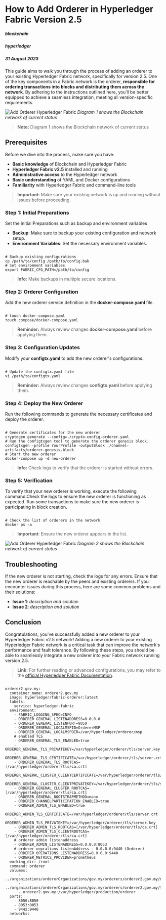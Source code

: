 # How to Add Orderer in Hyperledger Fabric Version 2.5

##### blockchain

##### hyperledger

##### 31 August 2023

This guide aims to walk you through the process of adding an orderer to your existing Hyperledger Fabric network, specifically for version 2.5. One of the key components in a Fabric network is the orderer, **responsible for ordering transactions into blocks and distributing them across the network**. By adhering to the instructions outlined here, you'll be better equipped to achieve a seamless integration, meeting all version-specific requirements.

![Add Orderer Hyperledger Fabric](/media/blockchain/hyperledger/add-orderer-hyperledger-fabric-1.png)
*Diagram 1 shows the Blockchain network of current status*

> **Note:** Diagram 1 shows the Blockchain network of current status

## Prerequisites

Before we dive into the process, make sure you have:

- **Basic knowledge** of Blockchain and Hyperledger Fabric
- **Hyperledger Fabric v2.5** installed and running
- **Administrative access** to the Hyperledger network
- **Basic understanding** of YAML and Docker configurations
- **Familiarity** with Hyperledger Fabric and command-line tools

> **Important:** Make sure your existing network is up and running without issues before proceeding.

### Step 1: Initial Preparations

Set the initial Preparations such as backup and environment variables

- **Backup**: Make sure to backup your existing configuration and network setup.
- **Environment Variables**: Set the necessary environment variables.

<pre><code class="language-bash">
# Backup existing configurations
cp /path/to/config /path/to/config.bak
# Set environment variables
export FABRIC_CFG_PATH=/path/to/config
</code></pre>

> **Info:** Make backups in multiple secure locations.

### Step 2: Orderer Configuration

Add the new orderer service definition in the **docker-compose.yaml** file.

<pre><code class="language-bash">
# touch docker-compose.yaml
touch compose/docker-compose.yaml
</code></pre>

> **Reminder:** Always review changes **docker-compose.yaml** before applying them.

### Step 3: Configuration Updates

Modify your **configtx.yaml** to add the new orderer's configurations.

<pre><code class="language-bash">
# Update the configtx.yaml file
vi /path/to/configtx.yaml
</code></pre>

> **Reminder:** Always review changes **configtx.yaml** before applying them.

### Step 4: Deploy the New Orderer

Run the following commands to generate the necessary certificates and deploy the orderer.

<pre><code class="language-bash">
# Generate certificates for the new orderer
cryptogen generate --config=./crypto-config-orderer.yaml
# Run the configtxgen tool to generate the orderer genesis block.
configtxgen -profile YourProfile -outputBlock ./channel-artifacts/orderer.genesis.block
# Start the new orderer
docker-compose up -d new-orderer
</code></pre>

> **Info:** Check logs to verify that the orderer is started without errors.

### Step 5: Verification

To verify that your new orderer is working, execute the following command.Check the logs to ensure the new orderer is functioning as expected. Run some transactions to make sure the new orderer is participating in block creation.

<pre><code class="language-bash">
# Check the list of orderers in the network
docker ps -a
</code></pre>

> **Important:** Ensure the new orderer appears in the list.

![Add Orderer Hyperledger Fabric ](/media/blockchain/hyperledger/add-orderer-hyperledger-fabric-2.png)
*Diagram 2 shows the Blockchain network of current status*

## Troubleshooting

If the new orderer is not starting, check the logs for any errors. Ensure that the new orderer is reachable by the peers and existing orderers. If you encounter issues during this process, here are some common problems and their solutions:

- **Issue 1**: *description and solution*
- **Issue 2**: *description and solution*

## Conclusion

Congratulations, you've successfully added a new orderer to your Hyperledger Fabric v2.5 network! Adding a new orderer to your existing Hyperledger Fabric network is a critical task that can improve the network's performance and fault tolerance. By following these steps, you should be able to seamlessly integrate a new orderer into your Fabric network running version 2.5.

> **Link:** For further reading or advanced configurations, you may refer to the [official Hyperledger Fabric Documentation](https://hyperledger-fabric.readthedocs.io/).


<pre><code class="language-yaml">
orderer2.gov.my:
  container_name: orderer2.gov.my
  image: hyperledger/fabric-orderer:latest
  labels:
    service: hyperledger-fabric
  environment:
    - FABRIC_LOGGING_SPEC=INFO
    - ORDERER_GENERAL_LISTENADDRESS=0.0.0.0
    - ORDERER_GENERAL_LISTENPORT=8050
    - ORDERER_GENERAL_LOCALMSPID=OrdererMSP
    - ORDERER_GENERAL_LOCALMSPDIR=/var/hyperledger/orderer/msp
    # enabled TLS
    - ORDERER_GENERAL_TLS_ENABLED=true
    - ORDERER_GENERAL_TLS_PRIVATEKEY=/var/hyperledger/orderer/tls/server.key
    - ORDERER_GENERAL_TLS_CERTIFICATE=/var/hyperledger/orderer/tls/server.crt
    - ORDERER_GENERAL_TLS_ROOTCAS=[/var/hyperledger/orderer/tls/ca.crt]
    - ORDERER_GENERAL_CLUSTER_CLIENTCERTIFICATE=/var/hyperledger/orderer/tls/server.crt
    - ORDERER_GENERAL_CLUSTER_CLIENTPRIVATEKEY=/var/hyperledger/orderer/tls/server.key
    - ORDERER_GENERAL_CLUSTER_ROOTCAS=[/var/hyperledger/orderer/tls/ca.crt]
    - ORDERER_GENERAL_BOOTSTRAPMETHOD=none
    - ORDERER_CHANNELPARTICIPATION_ENABLED=true
    - ORDERER_ADMIN_TLS_ENABLED=true
    - ORDERER_ADMIN_TLS_CERTIFICATE=/var/hyperledger/orderer/tls/server.crt
    - ORDERER_ADMIN_TLS_PRIVATEKEY=/var/hyperledger/orderer/tls/server.key
    - ORDERER_ADMIN_TLS_ROOTCAS=[/var/hyperledger/orderer/tls/ca.crt]
    - ORDERER_ADMIN_TLS_CLIENTROOTCAS=[/var/hyperledger/orderer/tls/ca.crt]
    # orderer admin listenaddress
    - ORDERER_ADMIN_LISTENADDRESS=0.0.0.0:8053
    # orderer oeprations listenAddress - 0.0.0.0:9440 (Orderer)
    - ORDERER_OPERATIONS_LISTENADDRESS=0.0.0.0:9440
    - ORDERER_METRICS_PROVIDER=prometheus
  working_dir: /root
  command: orderer
  volumes:
      - ../organizations/ordererOrganizations/gov.my/orderers/orderer2.gov.my/msp:/var/hyperledger/orderer/msp
      - ../organizations/ordererOrganizations/gov.my/orderers/orderer2.gov.my/tls/:/var/hyperledger/orderer/tls
      - orderer2.gov.my:/var/hyperledger/production/orderer
  ports:
    - 8050:8050
    - 8053:8053
    - 9442:9440
  networks:
</code></pre>

